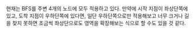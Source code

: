 현재는 BFS를 주변 4개의 노드에 모두 적용하고 있다. 
만약에 시작 지점이 좌상단쪽에 있고, 도착 지점이 우하단쪽에 있다면, 일단 우하단쪽으로만 적용해보고 너무 크거나 길을 찾지 못하면 조금씩 좌상단으로도 영역을 확장해보는 식으로 할 수도 있을 것 같다.
